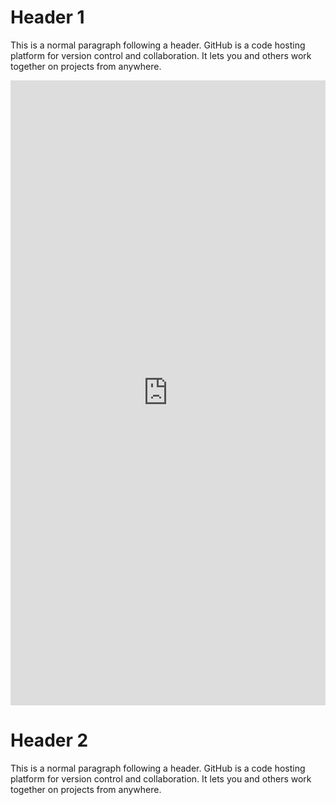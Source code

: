  # Header 1

This is a normal paragraph following a header. GitHub is a code hosting platform for version control and collaboration. It lets you and others work together on projects from anywhere.
 
 <iframe frameborder="0" style="width:100%;height:1000px;" src="https://demo.bokehplots.com/apps/movies"></iframe> 
 
 # Header 2

This is a normal paragraph following a header. GitHub is a code hosting platform for version control and collaboration. It lets you and others work together on projects from anywhere.
